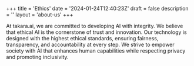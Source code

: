 +++
title = 'Ethics'
date = '2024-01-24T12:40:23Z'
draft = false
description = ''
layout = 'about-us'
+++

At takara.ai, we are committed to developing AI with integrity. We believe that ethical AI is the cornerstone of trust and innovation. Our technology is designed with the highest ethical standards, ensuring fairness, transparency, and accountability at every step. We strive to empower society with AI that enhances human capabilities while respecting privacy and promoting inclusivity.
